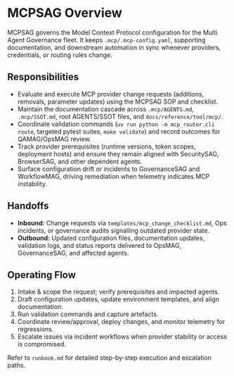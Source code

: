 # MCPSAG Overview

MCPSAG governs the Model Context Protocol configuration for the Multi Agent Governance fleet. It keeps `.mcp/.mcp-config.yaml`, supporting documentation, and downstream automation in sync whenever providers, credentials, or routing rules change.

## Responsibilities
- Evaluate and execute MCP provider change requests (additions, removals, parameter updates) using the MCPSAG SOP and checklist.
- Maintain the documentation cascade across `.mcp/AGENTS.md`, `.mcp/SSOT.md`, root AGENTS/SSOT files, and `docs/reference/tool/mcp/`.
- Coordinate validation commands (`uv run python -m mcp_router.cli route`, targeted pytest suites, `make validate`) and record outcomes for QAMAG/OpsMAG review.
- Track provider prerequisites (runtime versions, token scopes, deployment hosts) and ensure they remain aligned with SecuritySAG, BrowserSAG, and other dependent agents.
- Surface configuration drift or incidents to GovernanceSAG and WorkflowMAG, driving remediation when telemetry indicates MCP instability.

## Handoffs
- **Inbound:** Change requests via `templates/mcp_change_checklist.md`, Ops incidents, or governance audits signalling outdated provider state.
- **Outbound:** Updated configuration files, documentation updates, validation logs, and status reports delivered to OpsMAG, GovernanceSAG, and affected agents.

## Operating Flow
1. Intake & scope the request; verify prerequisites and impacted agents.
2. Draft configuration updates, update environment templates, and align documentation.
3. Run validation commands and capture artefacts.
4. Coordinate review/approval, deploy changes, and monitor telemetry for regressions.
5. Escalate issues via incident workflows when provider stability or access is compromised.

Refer to `runbook.md` for detailed step-by-step execution and escalation paths.
